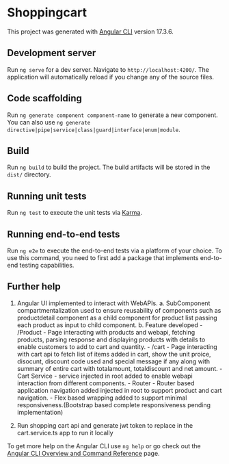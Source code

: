 # Shoppingcart

This project was generated with [Angular CLI](https://github.com/angular/angular-cli) version 17.3.6.

## Development server

Run `ng serve` for a dev server. Navigate to `http://localhost:4200/`. The application will automatically reload if you change any of the source files.

## Code scaffolding

Run `ng generate component component-name` to generate a new component. You can also use `ng generate directive|pipe|service|class|guard|interface|enum|module`.

## Build

Run `ng build` to build the project. The build artifacts will be stored in the `dist/` directory.

## Running unit tests

Run `ng test` to execute the unit tests via [Karma](https://karma-runner.github.io).

## Running end-to-end tests

Run `ng e2e` to execute the end-to-end tests via a platform of your choice. To use this command, you need to first add a package that implements end-to-end testing capabilities.

## Further help

1. Angular UI implemented to interact with WebAPIs. 
	a. SubComponent compartmentalization used to ensure reusability of components such as productdetail component as a child component for product list passing each product as input to child component.
	b. Feature developed 
		- /Product - Page interacting with products and webapi, fetching products, parsing response and displaying products with details to enable customers to add to cart and quantity.
		- /cart - Page interacting with cart api to fetch list of items added in cart, show the unit proice, disocunt, discount code used and special message if any along with summary of entire cart with totalamount, totaldiscount and net amount.
		- Cart Service - service injected in root added to enable webapi interaction from different components.
		- Router - Router based application navigation added injected in root to support product and cart navigation.
		- Flex based wrapping added to support minimal responsiveness.(Bootstrap based complete responsiveness pending implementation)

2. Run shopping cart api and generate jwt token to replace in the cart.service.ts app to run it locally
    

To get more help on the Angular CLI use `ng help` or go check out the [Angular CLI Overview and Command Reference](https://angular.io/cli) page.
